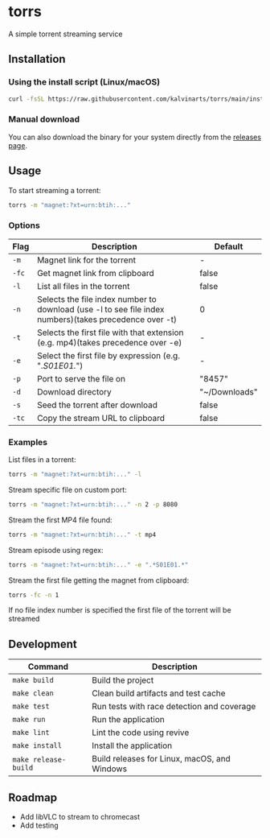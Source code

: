 # torrs

A simple torrent streaming service

## Installation

### Using the install script (Linux/macOS)

```bash
curl -fsSL https://raw.githubusercontent.com/kalvinarts/torrs/main/install.sh | sh
```

### Manual download

You can also download the binary for your system directly from the [releases page](https://github.com/kalvinarts/torrs/releases/latest).

## Usage

To start streaming a torrent:

```bash
torrs -m "magnet:?xt=urn:btih:..." 
```

### Options

| Flag | Description | Default |
|------|-------------|---------|
| `-m` | Magnet link for the torrent | - |
| `-fc` | Get magnet link from clipboard | false |
| `-l` | List all files in the torrent | false |
| `-n` | Selects the file index number to download (use -l to see file index numbers)(takes precedence over -t) | 0 |
| `-t` | Selects the first file with that extension (e.g. mp4)(takes precedence over -e) | - |
| `-e` | Select the first file by expression (e.g. ".*S01E01.*") | - |
| `-p` | Port to serve the file on | "8457" |
| `-d` | Download directory | "~/Downloads" |
| `-s` | Seed the torrent after download | false |
| `-tc` | Copy the stream URL to clipboard | false |

### Examples

List files in a torrent:
```bash
torrs -m "magnet:?xt=urn:btih:..." -l
```

Stream specific file on custom port:
```bash
torrs -m "magnet:?xt=urn:btih:..." -n 2 -p 8080
```

Stream the first MP4 file found:
```bash
torrs -m "magnet:?xt=urn:btih:..." -t mp4
```

Stream episode using regex:
```bash
torrs -m "magnet:?xt=urn:btih:..." -e ".*S01E01.*"
```

Stream the first file getting the magnet from clipboard:
```bash
torrs -fc -n 1
```

If no file index number is specified the first file of the torrent will be streamed

## Development

| Command | Description |
|---------|-------------|
| `make build` | Build the project |
| `make clean` | Clean build artifacts and test cache |
| `make test` | Run tests with race detection and coverage |
| `make run` | Run the application |
| `make lint` | Lint the code using revive |
| `make install` | Install the application |
| `make release-build` | Build releases for Linux, macOS, and Windows |

## Roadmap
 - Add libVLC to stream to chromecast
 - Add testing